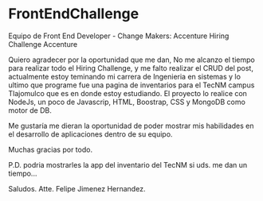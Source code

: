 # FrontEndChallenge

Equipo de Front End Developer - Change Makers: Accenture Hiring Challenge
Accenture

Quiero agradecer por la oportunidad que me dan, 
No me alcanzo el tiempo para realizar todo el Hiring Challenge, y me falto realizar el CRUD del post, actualmente estoy teminando mi carrera de Ingenieria en sistemas y lo ultimo que programe fue una pagina de inventarios para el TecNM campus Tlajomulco que es en donde estoy estudiando. 
El proyecto lo realice con NodeJs, un poco de Javascrip, HTML, Boostrap, CSS y MongoDB como motor de DB.



Me gustaría me dieran la oportunidad de poder mostrar mis habilidades en el desarrollo de aplicaciones dentro de su equipo.

Muchas gracias por todo.

P.D. podria mostrarles la app del inventario del TecNM si uds. me dan un tiempo...

Saludos.
Atte. Felipe Jimenez Hernandez.


